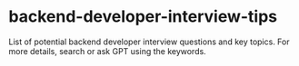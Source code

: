 # backend-developer-interview-tips
List of potential backend developer interview questions and key topics. For more details, search or ask GPT using the keywords.
